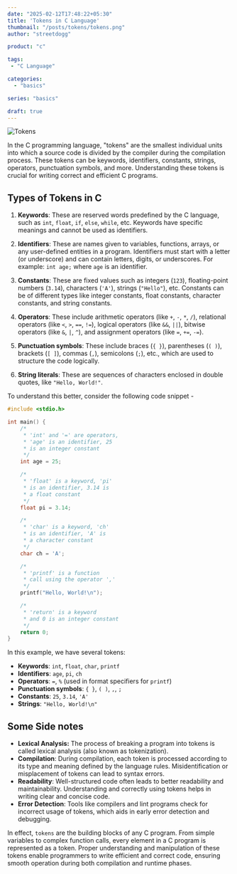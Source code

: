 ```yaml
---
date: "2025-02-12T17:48:22+05:30"
title: 'Tokens in C Language'
thumbnail: "/posts/tokens/tokens.png"
author: "streetdogg"

product: "c"

tags:
 - "C Language"

categories:
  - "basics"

series: "basics"

draft: true
---
```


![](/posts/tokens/tokens.png "Tokens")

In the C programming language, "tokens" are the smallest individual units into which a source code is divided by the compiler during the compilation process. These tokens can be keywords, identifiers, constants, strings, operators, punctuation symbols, and more. Understanding these tokens is crucial for writing correct and efficient C programs.

<!--more-->
## Types of Tokens in C

1. **Keywords**: These are reserved words predefined by the C language, such as `int`, `float`, `if`, `else`, `while`, etc. Keywords have specific meanings and cannot be used as identifiers.

2. **Identifiers**: These are names given to variables, functions, arrays, or any user-defined entities in a program. Identifiers must start with a letter (or underscore) and can contain letters, digits, or underscores. For example: `int age;` where `age` is an identifier.

3. **Constants**: These are fixed values such as integers (`123`), floating-point numbers (`3.14`), characters (`'A'`), strings (`"Hello"`), etc. Constants can be of different types like integer constants, float constants, character constants, and string constants.

4. **Operators**: These include arithmetic operators (like `+`, `-`, `*`, `/`), relational operators (like `<`, `>`, `==`, `!=`), logical operators (like `&&`, `||`), bitwise operators (like `&`, `|`, `^`), and assignment operators (like `=`, `+=`, `-=`).

5. **Punctuation symbols**: These include braces (`{ }`), parentheses (`( )`), brackets (`[ ]`), commas (`,`), semicolons (`;`), etc., which are used to structure the code logically.

6. **String literals**: These are sequences of characters enclosed in double quotes, like `"Hello, World!"`.

To understand this better, consider the following code snippet -
```c
#include <stdio.h>

int main() {
    /*
     * 'int' and '=' are operators,
     * 'age' is an identifier, 25
     * is an integer constant
     */
    int age = 25;

    /*
     * 'float' is a keyword, 'pi'
     * is an identifier, 3.14 is
     * a float constant
     */
    float pi = 3.14;

    /*
     * 'char' is a keyword, 'ch'
     * is an identifier, 'A' is
     * a character constant
     */
    char ch = 'A';

    /*
     * 'printf' is a function
     * call using the operator ','
     */
    printf("Hello, World!\n");

    /*
     * 'return' is a keyword
     * and 0 is an integer constant
     */
    return 0;
}
```
In this example, we have several tokens:
- **Keywords**: `int`, `float`, `char`, `printf`
- **Identifiers**: `age`, `pi`, `ch`
- **Operators**: `=`, `%` (used in format specifiers for `printf`)
- **Punctuation symbols**: `{ }`, `( )`, `,`, `;`
- **Constants**: `25`, `3.14`, `'A'`
- **Strings**: `"Hello, World!\n"`

## Some Side notes
- **Lexical Analysis:** The process of breaking a program into tokens is called lexical analysis (also known as tokenization).
- **Compilation**: During compilation, each token is processed according to its type and meaning defined by the language rules. Misidentification or misplacement of tokens can lead to syntax errors.
- **Readability**: Well-structured code often leads to better readability and maintainability. Understanding and correctly using tokens helps in writing clear and concise code.
- **Error Detection**: Tools like compilers and lint programs check for incorrect usage of tokens, which aids in early error detection and debugging.

In effect, `tokens` are the building blocks of any C program. From simple variables to complex function calls, every element in a C program is represented as a token. Proper understanding and manipulation of these tokens enable programmers to write efficient and correct code, ensuring smooth operation during both compilation and runtime phases.
